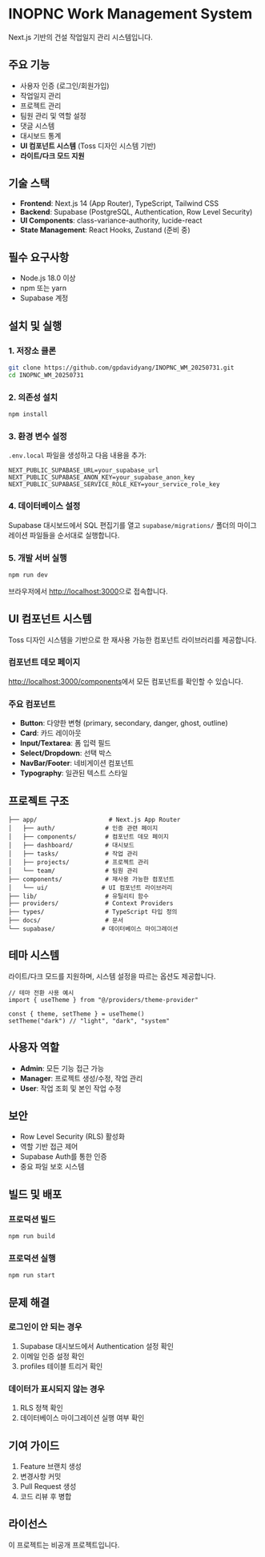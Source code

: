 # INOPNC Work Management System

Next.js 기반의 건설 작업일지 관리 시스템입니다.

## 주요 기능

- 사용자 인증 (로그인/회원가입)
- 작업일지 관리
- 프로젝트 관리
- 팀원 관리 및 역할 설정
- 댓글 시스템
- 대시보드 통계
- **UI 컴포넌트 시스템** (Toss 디자인 시스템 기반)
- **라이트/다크 모드 지원**

## 기술 스택

- **Frontend**: Next.js 14 (App Router), TypeScript, Tailwind CSS
- **Backend**: Supabase (PostgreSQL, Authentication, Row Level Security)
- **UI Components**: class-variance-authority, lucide-react
- **State Management**: React Hooks, Zustand (준비 중)

## 필수 요구사항

- Node.js 18.0 이상
- npm 또는 yarn
- Supabase 계정

## 설치 및 실행

### 1. 저장소 클론

```bash
git clone https://github.com/gpdavidyang/INOPNC_WM_20250731.git
cd INOPNC_WM_20250731
```

### 2. 의존성 설치

```bash
npm install
```

### 3. 환경 변수 설정

`.env.local` 파일을 생성하고 다음 내용을 추가:

```env
NEXT_PUBLIC_SUPABASE_URL=your_supabase_url
NEXT_PUBLIC_SUPABASE_ANON_KEY=your_supabase_anon_key
NEXT_PUBLIC_SUPABASE_SERVICE_ROLE_KEY=your_service_role_key
```

### 4. 데이터베이스 설정

Supabase 대시보드에서 SQL 편집기를 열고 `supabase/migrations/` 폴더의 마이그레이션 파일들을 순서대로 실행합니다.

### 5. 개발 서버 실행

```bash
npm run dev
```

브라우저에서 [http://localhost:3000](http://localhost:3000)으로 접속합니다.

## UI 컴포넌트 시스템

Toss 디자인 시스템을 기반으로 한 재사용 가능한 컴포넌트 라이브러리를 제공합니다.

### 컴포넌트 데모 페이지

[http://localhost:3000/components](http://localhost:3000/components)에서 모든 컴포넌트를 확인할 수 있습니다.

### 주요 컴포넌트

- **Button**: 다양한 변형 (primary, secondary, danger, ghost, outline)
- **Card**: 카드 레이아웃
- **Input/Textarea**: 폼 입력 필드
- **Select/Dropdown**: 선택 박스
- **NavBar/Footer**: 네비게이션 컴포넌트
- **Typography**: 일관된 텍스트 스타일

## 프로젝트 구조

```
├── app/                    # Next.js App Router
│   ├── auth/              # 인증 관련 페이지
│   ├── components/        # 컴포넌트 데모 페이지
│   ├── dashboard/         # 대시보드
│   ├── tasks/             # 작업 관리
│   ├── projects/          # 프로젝트 관리
│   └── team/              # 팀원 관리
├── components/            # 재사용 가능한 컴포넌트
│   └── ui/               # UI 컴포넌트 라이브러리
├── lib/                   # 유틸리티 함수
├── providers/             # Context Providers
├── types/                 # TypeScript 타입 정의
├── docs/                  # 문서
└── supabase/             # 데이터베이스 마이그레이션
```

## 테마 시스템

라이트/다크 모드를 지원하며, 시스템 설정을 따르는 옵션도 제공합니다.

```tsx
// 테마 전환 사용 예시
import { useTheme } from "@/providers/theme-provider"

const { theme, setTheme } = useTheme()
setTheme("dark") // "light", "dark", "system"
```

## 사용자 역할

- **Admin**: 모든 기능 접근 가능
- **Manager**: 프로젝트 생성/수정, 작업 관리
- **User**: 작업 조회 및 본인 작업 수정

## 보안

- Row Level Security (RLS) 활성화
- 역할 기반 접근 제어
- Supabase Auth를 통한 인증
- 중요 파일 보호 시스템

## 빌드 및 배포

### 프로덕션 빌드

```bash
npm run build
```

### 프로덕션 실행

```bash
npm run start
```

## 문제 해결

### 로그인이 안 되는 경우
1. Supabase 대시보드에서 Authentication 설정 확인
2. 이메일 인증 설정 확인
3. profiles 테이블 트리거 확인

### 데이터가 표시되지 않는 경우
1. RLS 정책 확인
2. 데이터베이스 마이그레이션 실행 여부 확인

## 기여 가이드

1. Feature 브랜치 생성
2. 변경사항 커밋
3. Pull Request 생성
4. 코드 리뷰 후 병합

## 라이선스

이 프로젝트는 비공개 프로젝트입니다.
